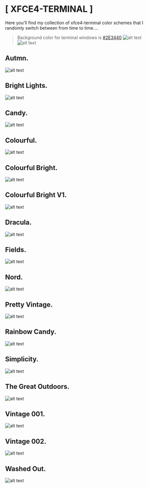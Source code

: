 # [ XFCE4-TERMINAL ]

Here you'll find my collection of xfce4-terminal color schemes that I randomly switch between from time to time....  

> Background color for terminal windows is [#2E3440](https://www.colorhexa.com/2e3440)
![alt text](https://i.imgur.com/UiswLj7.jpg "#2E3440")![alt text](https://i.imgur.com/UiswLj7.jpg "#2E3440")

## Autmn.
![alt text](http://i.imgur.com/QQCvzp0.png "Autmn")

## Bright Lights.
![alt text](http://i.imgur.com/BcDKlLp.png "Bright Lights")

## Candy.
![alt text](http://i.imgur.com/BWN9Of5.png "Candy")

## Colourful.
![alt text](http://i.imgur.com/lo3Kjxn.png "Colourful")

## Colourful Bright.
![alt text](http://i.imgur.com/Ve3SZR2.png "Colourful Bright")

## Colourful Bright V1.
![alt text](http://i.imgur.com/5fSg1fO.png "Colourful Bright V1")

## Dracula.
![alt text](http://i.imgur.com/L3D1wCv.png "Dracula")

## Fields.
![alt text](http://i.imgur.com/erNkYG1.png "Fields")

## Nord.
![alt text](http://i.imgur.com/OmQclKp.png "Nord")

## Pretty Vintage.
![alt text](http://i.imgur.com/cMsCJK5.png "Pretty Vintage")

## Rainbow Candy.
![alt text](http://i.imgur.com/nQuCF0J.png "Rainbow Candy")

## Simplicity.
![alt text](http://i.imgur.com/PVWdwQa.png "Simplicity")

## The Great Outdoors.
![alt text](http://i.imgur.com/BCQTcvK.png "The Great Outdoors")

## Vintage 001.
![alt text](http://i.imgur.com/YOaLsC8.png "Vintage")

## Vintage 002.
![alt text](http://i.imgur.com/vuiCDqk.png "Old TV")

## Washed Out.
![alt text](http://i.imgur.com/BE30M6L.png "Washed Out")
